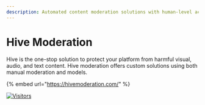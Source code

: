 ```yaml
---
description: Automated content moderation solutions with human-level accuracy
---
```


# Hive Moderation

Hive is the one-stop solution to protect your platform from harmful visual, audio, and text content. Hive moderation offers custom solutions using both manual moderation and models.

{% embed url="https://hivemoderation.com/" %}

[![Visitors](https://api.visitorbadge.io/api/visitors?path=https%3A%2F%2Fgithub.com%2Fdrshahizan\&labelColor=%23697689\&countColor=%23555555\&style=plastic)](https://visitorbadge.io/status?path=https%3A%2F%2Fgithub.com%2Fdrshahizan)
